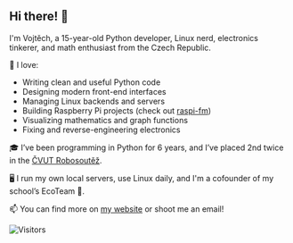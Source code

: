 ## Hi there! 👋

I'm Vojtěch, a 15-year-old Python developer, Linux nerd, electronics tinkerer, and math enthusiast from the Czech Republic.

🔧 I love:
- Writing clean and useful Python code
- Designing modern front-end interfaces
- Managing Linux backends and servers
- Building Raspberry Pi projects (check out [raspi-fm](https://github.com/jsem-nerad/raspi-fm))
- Visualizing mathematics and graph functions
- Fixing and reverse-engineering electronics

🎓 I’ve been programming in Python for 6 years, and I’ve placed 2nd twice in the [ČVUT Robosoutěž](https://robosoutez.fel.cvut.cz/).

🖥️ I run my own local servers, use Linux daily, and I'm a cofounder of my school’s EcoTeam 🌱.

📫 You can find more on [my website](https://www.jsem-nerad.cz/) or shoot me an email!

![Visitors](https://komarev.com/ghpvc/?username=jsem-nerad)


